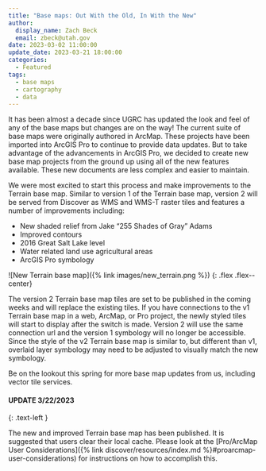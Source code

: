 ```yaml
---
title: "Base maps: Out With the Old, In With the New"
author:
  display_name: Zach Beck
  email: zbeck@utah.gov
date: 2023-03-02 11:00:00
update_date: 2023-03-21 18:00:00
categories:
  - Featured
tags:
  - base maps
  - cartography
  - data
---
```


It has been almost a decade since UGRC has updated the look and feel of any of the base maps but changes are on the way! The current suite of base maps were originally authored in ArcMap. These projects have been imported into ArcGIS Pro to continue to provide data updates. But to take advantage of the advancements in ArcGIS Pro, we decided to create new base map projects from the ground up using all of the new features available. These new documents are less complex and easier to maintain.

We were most excited to start this process and make improvements to the Terrain base map. Similar to version 1 of the Terrain base map, version 2 will be served from Discover as WMS and WMS-T raster tiles and features a number of improvements including:

- New shaded relief from Jake “255 Shades of Gray” Adams
- Improved contours
- 2016 Great Salt Lake level
- Water related land use agricultural areas
- ArcGIS Pro symbology

![New Terrain base map]({% link images/new_terrain.png %})
{: .flex .flex--center}

The version 2 Terrain base map tiles are set to be published in the coming weeks and will replace the existing tiles. If you have connections to the v1 Terrain base map in a web, ArcMap, or Pro project, the newly styled tiles will start to display after the switch is made. Version 2 will use the same connection url and the version 1 symbology will no longer be accessible. Since the style of the v2 Terrain base map is similar to, but different than v1, overlaid layer symbology may need to be adjusted to visually match the new symbology.

Be on the lookout this spring for more base map updates from us, including vector tile services.

#### UPDATE 3/22/2023
{: .text-left }

The new and improved Terrain base map has been published. It is suggested that users clear their local cache. Please look at the [Pro/ArcMap User Considerations]({% link discover/resources/index.md %}#proarcmap-user-considerations) for instructions on how to accomplish this.
